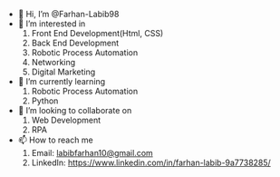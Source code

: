 - 👋 Hi, I’m @Farhan-Labib98
- 👀 I’m interested in 
  1. Front End Development(Html, CSS)
  2. Back End Development
  3. Robotic Process Automation
  4. Networking
  5. Digital Marketing
- 🌱 I’m currently learning
  1. Robotic Process Automation
  2. Python
- 💞️ I’m looking to collaborate on
  1. Web Development
  2. RPA
- 📫 How to reach me
  1. Email: labibfarhan10@gmail.com
  2. LinkedIn: https://www.linkedin.com/in/farhan-labib-9a7738285/

<!---
Farhan-Labib98/Farhan-Labib98 is a ✨ special ✨ repository because its `README.md` (this file) appears on your GitHub profile.
You can click the Preview link to take a look at your changes.
--->
